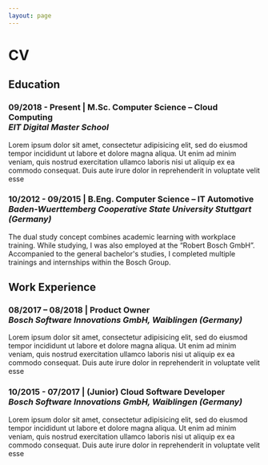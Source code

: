 ```yaml
---
layout: page
---
```


# CV
## Education
### 09/2018 - Present | M.Sc. Computer Science – Cloud Computing <br /> _EIT Digital Master School_

Lorem ipsum dolor sit amet, consectetur adipisicing elit, sed do eiusmod tempor incididunt ut labore et dolore magna aliqua. Ut enim ad minim veniam, quis nostrud exercitation ullamco laboris nisi ut aliquip ex ea commodo consequat. Duis aute irure dolor in reprehenderit in voluptate velit esse

### 10/2012 - 09/2015 | B.Eng. Computer Science – IT Automotive <br/> _Baden-Wuerttemberg Cooperative State University Stuttgart (Germany)_

The dual study concept combines academic learning with workplace training. While studying, I was also employed at the “Robert Bosch GmbH”. Accompanied to the general bachelor's studies, I completed multiple trainings and internships within the Bosch Group. 

## Work Experience
### 08/2017 – 08/2018 | Product Owner <br /> _Bosch Software Innovations GmbH, Waiblingen (Germany)_

Lorem ipsum dolor sit amet, consectetur adipisicing elit, sed do eiusmod tempor incididunt ut labore et dolore magna aliqua. Ut enim ad minim veniam, quis nostrud exercitation ullamco laboris nisi ut aliquip ex ea commodo consequat. Duis aute irure dolor in reprehenderit in voluptate velit esse

### 10/2015 - 07/2017 |	(Junior) Cloud Software Developer <br /> _Bosch Software Innovations GmbH, Waiblingen (Germany)_ 

Lorem ipsum dolor sit amet, consectetur adipisicing elit, sed do eiusmod tempor incididunt ut labore et dolore magna aliqua. Ut enim ad minim veniam, quis nostrud exercitation ullamco laboris nisi ut aliquip ex ea commodo consequat. Duis aute irure dolor in reprehenderit in voluptate velit esse
